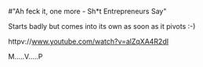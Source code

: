 #"Ah feck it, one more - Sh*t Entrepreneurs Say"

Starts badly but comes into its own as soon as it pivots :-)

httpv://www.youtube.com/watch?v=alZqXA4R2dI

M.....V.....P

&nbsp;